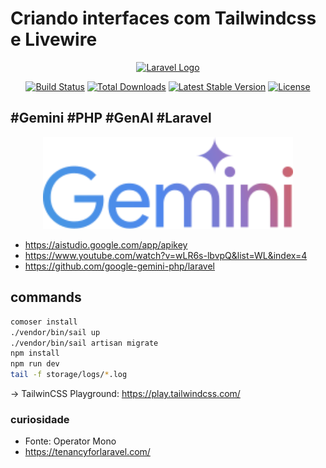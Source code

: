 # Criando interfaces com Tailwindcss e Livewire

<p align="center"><a href="https://laravel.com" target="_blank"><img src="https://raw.githubusercontent.com/laravel/art/master/logo-lockup/5%20SVG/2%20CMYK/1%20Full%20Color/laravel-logolockup-cmyk-red.svg" width="400" alt="Laravel Logo"></a></p>

<p align="center">
<a href="https://github.com/laravel/framework/actions"><img src="https://github.com/laravel/framework/workflows/tests/badge.svg" alt="Build Status"></a>
<a href="https://packagist.org/packages/laravel/framework"><img src="https://img.shields.io/packagist/dt/laravel/framework" alt="Total Downloads"></a>
<a href="https://packagist.org/packages/laravel/framework"><img src="https://img.shields.io/packagist/v/laravel/framework" alt="Latest Stable Version"></a>
<a href="https://packagist.org/packages/laravel/framework"><img src="https://img.shields.io/packagist/l/laravel/framework" alt="License"></a>
</p>

## #Gemini #PHP #GenAI #Laravel

<p align="center"><a href="https://blog.renatolucena.net" target="_blank"><img src="Google_Gemini_logo.svg.png" width="400" alt="Gemini Logo"></a></p>

- https://aistudio.google.com/app/apikey
- https://www.youtube.com/watch?v=wLR6s-lbvpQ&list=WL&index=4
- https://github.com/google-gemini-php/laravel


## commands
```sh
comoser install
./vendor/bin/sail up
./vendor/bin/sail artisan migrate
npm install
npm run dev
tail -f storage/logs/*.log
```

→  TailwinCSS Playground: ​​https://play.tailwindcss.com/

### curiosidade
- Fonte: Operator Mono
- https://tenancyforlaravel.com/
